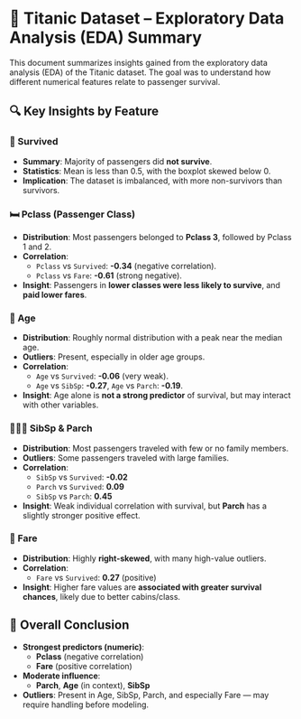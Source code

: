 # 🧊 Titanic Dataset – Exploratory Data Analysis (EDA) Summary

This document summarizes insights gained from the exploratory data analysis (EDA) of the Titanic dataset. The goal was to understand how different numerical features relate to passenger survival.

## 🔍 Key Insights by Feature

### 🎯 Survived
- **Summary**: Majority of passengers did **not survive**.
- **Statistics**: Mean is less than 0.5, with the boxplot skewed below 0.
- **Implication**: The dataset is imbalanced, with more non-survivors than survivors.

### 🛏️ Pclass (Passenger Class)
- **Distribution**: Most passengers belonged to **Pclass 3**, followed by Pclass 1 and 2.
- **Correlation**:
  - `Pclass` vs `Survived`: **-0.34** (negative correlation).
  - `Pclass` vs `Fare`: **-0.61** (strong negative).
- **Insight**: Passengers in **lower classes were less likely to survive**, and **paid lower fares**.

### 👶 Age
- **Distribution**: Roughly normal distribution with a peak near the median age.
- **Outliers**: Present, especially in older age groups.
- **Correlation**:
  - `Age` vs `Survived`: **-0.06** (very weak).
  - `Age` vs `SibSp`: **-0.27**, `Age` vs `Parch`: **-0.19**.
- **Insight**: Age alone is **not a strong predictor** of survival, but may interact with other variables.

### 👨‍👩‍👧 SibSp & Parch
- **Distribution**: Most passengers traveled with few or no family members.
- **Outliers**: Some passengers traveled with large families.
- **Correlation**:
  - `SibSp` vs `Survived`: **-0.02**
  - `Parch` vs `Survived`: **0.09**
  - `SibSp` vs `Parch`: **0.45**
- **Insight**: Weak individual correlation with survival, but **Parch** has a slightly stronger positive effect.

### 💸 Fare
- **Distribution**: Highly **right-skewed**, with many high-value outliers.
- **Correlation**:
  - `Fare` vs `Survived`: **0.27** (positive)
- **Insight**: Higher fare values are **associated with greater survival chances**, likely due to better cabins/class.

## 🧠 Overall Conclusion
- **Strongest predictors (numeric)**:  
  - **Pclass** (negative correlation)  
  - **Fare** (positive correlation)
- **Moderate influence**:  
  - **Parch**, **Age** (in context), **SibSp**
- **Outliers**: Present in Age, SibSp, Parch, and especially Fare — may require handling before modeling.
